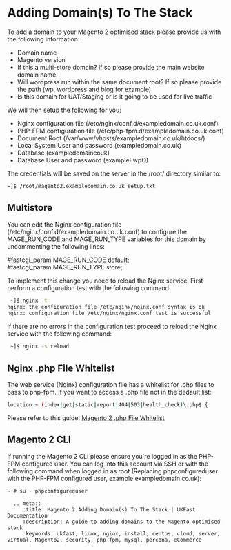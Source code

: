 # Adding Domain(s) To The Stack

To add a domain to your Magento 2 optimised stack please provide us with the following information:

- Domain name
- Magento version
- If this a multi-store domain? If so please provide the main website domain name
- Will wordpress run within the same document root? If so please provide the path (wp, wordpress and blog for example)
- Is this domain for UAT/Staging or is it going to be used for live traffic

We will then setup the following for you:

- Nginx configuration file (/etc/nginx/conf.d/exampledomain.co.uk.conf)
- PHP-FPM configuration file (/etc/php-fpm.d/exampledomain.co.uk.conf)
- Document Root (/var/www/vhosts/exampledomain.co.uk/htdocs/)
- Local System User and password (exampledomain.co.uk)
- Database (exampledomaincouk)
- Database User and password (exampleFwpO)

The credentials will be saved on the server in the /root/ directory similar to:
```bash
~]$ /root/magento2.exampledomain.co.uk_setup.txt
```
## Multistore

You can edit the Nginx configuration file (/etc/nginx/conf.d/exampledomain.co.uk.conf) to configure the MAGE_RUN_CODE and MAGE_RUN_TYPE variables for this domain by uncommenting the following lines:

#fastcgi_param  MAGE_RUN_CODE default;<br>
#fastcgi_param  MAGE_RUN_TYPE store;

To implement this change you need to reload the Nginx service. First perform a configuration test with the following command:

```bash
 ~]$ nginx -t
nginx: the configuration file /etc/nginx/nginx.conf syntax is ok
nginx: configuration file /etc/nginx/nginx.conf test is successful
```

If there are no errors in the configuration test proceed to reload the Nginx service with the following command:

```bash
 ~]$ nginx -s reload
```

## Nginx .php File Whitelist 

The web service (Nginx) configuration file has a whitelist for .php files to pass to php-fpm. If you want to access a .php file not in the dedault list:

```bash
location ~ (index|get|static|report|404|503|health_check)\.php$ {
```

Please refer to this guide: [Magento 2 .php File Whitelist](/operatingsystems/linux/magento/magento2/nginxphpfilewhitelist.html)

## Magento 2 CLI

If running the Magento 2 CLI please ensure you're logged in as the PHP-FPM configured user. You can log into this account via SSH or with the following command when logged in as root (Replacing phpconfigureduser with the PHP-FPM configured user, example exampledomain.co.uk):

```bash
~]# su - phpconfigureduser
```

```eval_rst
  .. meta::
     :title: Magento 2 Adding Domain(s) To The Stack | UKFast Documentation
     :description: A guide to adding domains to the Magento optimised stack
     :keywords: ukfast, linux, nginx, install, centos, cloud, server, virtual, Magento2, security, php-fpm, mysql, percona, eCommerce


